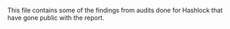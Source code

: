 This file contains some of the findings from audits done for Hashlock that have gone public with the report.
